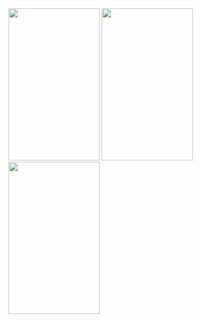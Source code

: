 
<div>
<img src="https://user-images.githubusercontent.com/92132704/222870175-211d4ac6-58f2-4f34-bb97-b89b79b90322.png" height="300" width="180"/>
<img src="https://user-images.githubusercontent.com/92132704/222870177-dcdeae00-ad40-4138-82c5-b4fd60a32832.png" height="300" width="180"/>
<img src="https://user-images.githubusercontent.com/92132704/222870179-dfe1e836-7c6e-499e-b9f2-cbec3e90d8a8.png" height="300" width="180"/>
</div>
